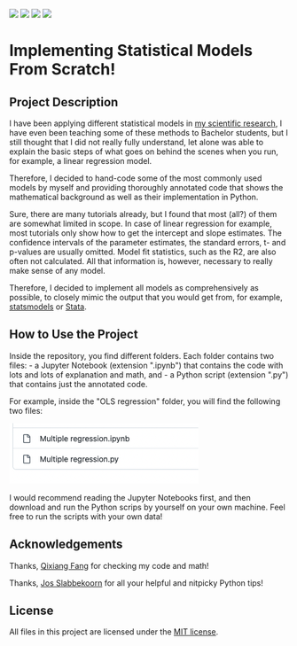 ![](https://img.shields.io/github/followers/christianfang95?style=for-the-badge) ![](https://img.shields.io/github/forks/christianfang95/modelsfromscratch?style=for-the-badge) ![](https://img.shields.io/github/stars/christianfang95/modelsfromscratch?style=for-the-badge) ![](https://img.shields.io/twitter/follow/chrisfang95?style=for-the-badge)

# Implementing Statistical Models From Scratch!

## Project Description

I have been applying different statistical models in [my scientific research](https://christianfang95.github.io/pubs/), I have even been teaching some of these methods to Bachelor students, but I still thought that I did not really fully understand, let alone was able to explain the basic steps of what goes on behind the scenes when you run, for example, a linear regression model.

Therefore, I decided to hand-code some of the most commonly used models by myself and providing thoroughly annotated code that shows the mathematical background as well as their implementation in Python.

Sure, there are many tutorials already, but I found that most (all?) of them are somewhat limited in scope. In case of linear regression for example, most tutorials only show how to get the intercept and slope estimates. The confidence intervals of the parameter estimates, the standard errors, t- and p-values are usually omitted. Model fit statistics, such as the R2, are also often not calculated. All that information is, however, necessary to really make sense of any model.

Therefore, I decided to implement all models as comprehensively as possible, to closely mimic the output that you would get from, for example, [statsmodels](https://www.statsmodels.org/stable/index.html) or [Stata](https://www.stata.com).

## How to Use the Project

Inside the repository, you find different folders. Each folder contains two files: - a Jupyter Notebook (extension ".ipynb") that contains the code with lots and lots of explanation and math, and - a Python script (extension ".py") that contains just the annotated code.

For example, inside the "OLS regression" folder, you will find the following two files:

![](img/example1.png)

I would recommend reading the Jupyter Notebooks first, and then download and run the Python scrips by yourself on your own machine. Feel free to run the scripts with your own data!

## Acknowledgements

Thanks, [Qixiang Fang](https://github.com/fqixiang) for checking my code and math!

Thanks, [Jos Slabbekoorn](https://github.com/jossl95) for all your helpful and nitpicky Python tips!

## License

All files in this project are licensed under the [MIT license](LICENSE.txt).
